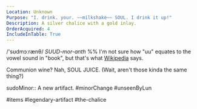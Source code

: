 ```yaml
---
Location: Unknown
Purpose: "I. drink. your. ~~milkshake~~ SOUL. I drink it up!"
Description: A silver chalice with a gold inlay.
OrderAcquired: 4
IncludeInTable: True
---
```

/'sʊdmɔːrænθ/ *SUUD-mor-anth*
%% I'm not sure how "uu" equates to the vowel sound in "book", but that's what [Wikipedia](https://en.wikipedia.org/wiki/Help:Pronunciation_respelling_key) says.


Communion wine? Nah, SOUL JUICE. (Wait, aren't those kinda the same thing?)

sudoMinor:: A new artifact.
#minorChange #unseenByLun 

#items #legendary-artifact #the-chalice
